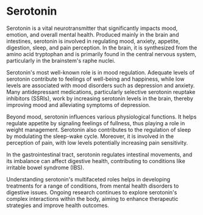 <!--
source: gpt-40
sibs: gamma-aminobutyric-acid, dopamine, serotonin, acetylcholine
tags: neurotransmitters
-->

# Serotonin

Serotonin is a vital neurotransmitter that significantly impacts mood, emotion, and overall mental health. Produced mainly in the brain and intestines, serotonin is involved in regulating mood, anxiety, appetite, digestion, sleep, and pain perception. In the brain, it is synthesized from the amino acid tryptophan and is primarily found in the central nervous system, particularly in the brainstem's raphe nuclei.

Serotonin's most well-known role is in mood regulation. Adequate levels of serotonin contribute to feelings of well-being and happiness, while low levels are associated with mood disorders such as depression and anxiety. Many antidepressant medications, particularly selective serotonin reuptake inhibitors (SSRIs), work by increasing serotonin levels in the brain, thereby improving mood and alleviating symptoms of depression.

Beyond mood, serotonin influences various physiological functions. It helps regulate appetite by signaling feelings of fullness, thus playing a role in weight management. Serotonin also contributes to the regulation of sleep by modulating the sleep-wake cycle. Moreover, it is involved in the perception of pain, with low levels potentially increasing pain sensitivity.

In the gastrointestinal tract, serotonin regulates intestinal movements, and its imbalance can affect digestive health, contributing to conditions like irritable bowel syndrome (IBS).

Understanding serotonin's multifaceted roles helps in developing treatments for a range of conditions, from mental health disorders to digestive issues. Ongoing research continues to explore serotonin's complex interactions within the body, aiming to enhance therapeutic strategies and improve health outcomes.